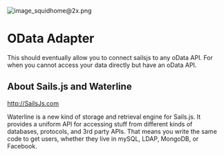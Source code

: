 ![image_squidhome@2x.png](http://i.imgur.com/RIvu9.png) 

# OData Adapter

This should eventually allow you to connect sailsjs to any oData API.  For when you cannot access your data directly but have an oData API.

## About Sails.js and Waterline
http://SailsJs.com

Waterline is a new kind of storage and retrieval engine for Sails.js.  It provides a uniform API for accessing stuff from different kinds of databases, protocols, and 3rd party APIs.  That means you write the same code to get users, whether they live in mySQL, LDAP, MongoDB, or Facebook.
